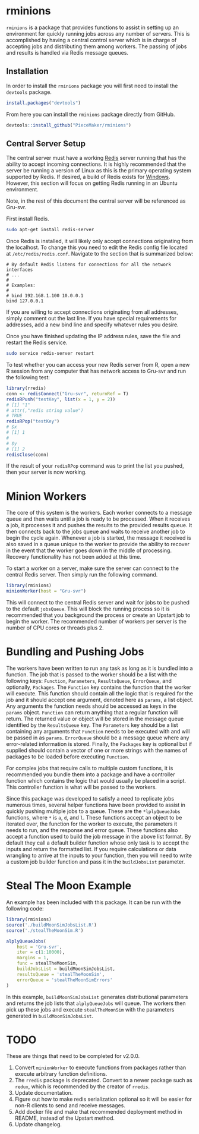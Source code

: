 # rminions

`rminions` is a package that provides functions to assist in setting up an environment for quickly running jobs across any number of servers. This is accomplished by having a central control server which is in charge of accepting jobs and distributing them among workers. The passing of jobs and results is handled via Redis message queues.

## Installation

In order to install the `rminions` package you will first need to install the `devtools` package.

```R
install.packages("devtools")
```

From here you can install the `rminions` package directly from GitHub.

```R
devtools::install_github("PieceMaker/rminions")
```

## Central Server Setup

The central server must have a working [Redis](http://redis.io/) server running that has the ability to accept incoming connections. It is highly recommended that the server be running a version of Linux as this is the primary operating system supported by Redis. If desired, a build of Redis exists for [Windows](https://github.com/MSOpenTech/redis). However, this section will focus on getting Redis running in an Ubuntu environment.
  
Note, in the rest of this document the central server will be referenced as Gru-svr.

First install Redis.

```bash
sudo apt-get install redis-server
```

Once Redis is installed, it will likely only accept connections originating from the localhost. To change this you need to edit the Redis config file located at `/etc/redis/redis.conf`. Navigate to the section that is summarized below:

```
# By default Redis listens for connections for all the network interfaces
# ...
#
# Examples:
#
# bind 192.168.1.100 10.0.0.1
bind 127.0.0.1
```

If you are willing to accept connections originating from all addresses, simply comment out the last line. If you have special requirements for addresses, add a new bind line and specify whatever rules you desire.

Once you have finished updating the IP address rules, save the file and restart the Redis service.

```bash
sudo service redis-server restart
```

To test whether you can access your new Redis server from R, open a new R session from any computer that has network access to Gru-svr and run the following test:

```R
library(rredis)
conn <- redisConnect("Gru-svr", returnRef = T)
redisRPush("testKey", list(x = 1, y = 2))
# [1] "1"
# attr(,"redis string value")
# TRUE
redisRPop("testKey")
# $x
# [1] 1
#
# $y
# [1] 2
redisClose(conn)
```

If the result of your `redisRPop` command was to print the list you pushed, then your server is now working.

# Minion Workers

The core of this system is the workers. Each worker connects to a message queue and then waits until a job is ready to be processed. When it receives a job, it processes it and pushes the results to the provided results queue. It then connects back to the jobs queue and waits to receive another job to begin the cycle again. Whenever a job is started, the message it received is also saved in a queue unique to the worker to provide the ability to recover in the event that the worker goes down in the middle of processing. Recovery functionality has not been added at this time.

To start a worker on a server, make sure the server can connect to the central Redis server. Then simply run the following command.

```R
library(rminions)
minionWorker(host = "Gru-svr")
```

This will connect to the central Redis server and wait for jobs to be pushed to the default `jobsQueue`. This will block the running process so it is recommended that you background the process or create an Upstart job to begin the worker. The recommended number of workers per server is the number of CPU cores or threads plus 2.

# Bundling and Pushing Jobs

The workers have been written to run any task as long as it is bundled into a function. The job that is passed to the worker should be a list with the following keys: `Function`, `Parameters`, `ResultsQueue`, `ErrorQueue`, and optionally, `Packages`. The `Function` key contains the function that the worker will execute. This function should contain all the logic that is required for the job and it should accept one argument, denoted here as `params`, a list object. Any arguments the function needs should be accessed as keys in the `params` object. `Function` can return anything that a regular function will return. The returned value or object will be stored in the message queue identified by the `ResultsQueue` key. The `Parameters` key should be a list containing any arguments that `Function` needs to be executed with and will be passed in as `params`. `ErrorQueue` should be a message queue where any error-related information is stored. Finally, the `Packages` key is optional but if supplied should contain a vector of one or more strings with the names of packages to be loaded before executing `Function`.

For complex jobs that require calls to multiple custom functions, it is recommended you bundle them into a package and have a controller function which contains the logic that would usually be placed in a script. This controller function is what will be passed to the workers.

Since this package was developed to satisfy a need to replicate jobs numerous times, several helper functions have been provided to assist in quickly pushing multiple jobs to a queue. These are the `*lplyQueueJobs` functions, where `*` is `a`, `d`, and `l`. These functions accept an object to be iterated over, the function for the worker to execute, the parameters it needs to run, and the response and error queue. These functions also accept a function used to build the job message in the above list format. By default they call a default builder function whose only task is to accept the inputs and return the formatted list. If you require calculations or data wrangling to arrive at the inputs to your function, then you will need to write a custom job builder function and pass it in the `buildJobsList` parameter.
 
# Steal The Moon Example

An example has been included with this package. It can be run with the following code:

```R
library(rminions)
source('./buildMoonSimJobsList.R')
source('./stealTheMoonSim.R')

alplyQueueJobs(
    host = 'Gru-svr',
    iter = c(1:10000),
    margins = 1,
    func = stealTheMoonSim,
    buildJobsList = buildMoonSimJobsList,
    resultsQueue = 'stealTheMoonSim',
    errorQueue = 'stealTheMoonSimErrors'
)
```

In this example, `buildMoonSimJobsList` generates distributional parameters and returns the job lists that `alplyQueueJobs` will queue. The workers then pick up these jobs and execute `stealTheMoonSim` with the parameters generated in `buildMoonSimJobsList`.

# TODO

These are things that need to be completed for v2.0.0.

1. Convert `minionWorker` to execute functions from packages rather than execute arbitrary function definitions.
2. The `rredis` package is deprecated. Convert to a newer package such as `redux`, which is recommended by the creator of `rredis`.
3. Update documentation.
4. Figure out how to make redis serialization optional so it will be easier for non-R clients to send and receive messages.
5. Add docker file and make that recommended deployment method in README, instead of the Upstart method.
6. Update changelog.